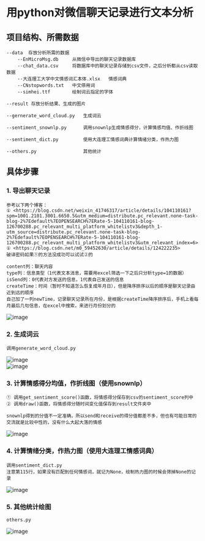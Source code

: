 # 用python对微信聊天记录进行文本分析

## 项目结构、所需数据
    --data  存放分析所需的数据
        --EnMicroMsg.db     从微信中导出的聊天记录数据库
        --chat_data.csv     将数据库中的聊天记录存储到csv文件，之后分析都从csv读取数据
        --大连理工大学中文情感词汇本体.xlsx   情感词典
        --CNstopwords.txt   中文停用词
        --simhei.ttf        绘制词云指定的字体

    --result 存放分析结果、生成的图片
    
    --gernerate_word_cloud.py   生成词云
    
    --sentiment_snownlp.py      调用snownlp生成情感得分，计算情感均值、作折线图

    --sentiment_dict.py         使用大连理工情感词典计算情绪分类，作热力图
    
    --others.py                 其他统计
 

## 具体步骤
### 1. 导出聊天记录
    参考以下两个博客：
    ① <https://blog.csdn.net/weixin_41746317/article/details/104110161?spm=1001.2101.3001.6650.5&utm_medium=distribute.pc_relevant.none-task-blog-2%7Edefault%7EOPENSEARCH%7ERate-5-104110161-blog-126700288.pc_relevant_multi_platform_whitelistv3&depth_1-utm_source=distribute.pc_relevant.none-task-blog-2%7Edefault%7EOPENSEARCH%7ERate-5-104110161-blog-126700288.pc_relevant_multi_platform_whitelistv3&utm_relevant_index=6>
    ① <https://blog.csdn.net/m0_59452630/article/details/124222235>
    破译密码如果①的方法没成功可以试试②的

    content列：聊天内容
    type列：信息类型（1代表文本消息，需要用excel筛选一下之后只分析type=1的数据）
    isSend列：0代表对方发送的信息，1代表自己发送的信息
    createTime：时间（暂时不知道怎么恢复成年月日），但是降序排序以后的顺序是聊天记录由近到远的顺序
    自己加了一列newTime，记录聊天记录所在月份，是根据createTime降序排序后，手机上看每月最后几句信息，在excel中搜索，来进行月份划分的
    
![image](result/数据示例.png)   
    
    
### 2. 生成词云
    调用generate_word_cloud.py
![image](result/词云-他发的.png)   
![image](result/词云-我发的.png)   

### 3. 计算情感得分均值，作折线图（使用snownlp）
    ① 调用get_sentiment_score()函数，将情感得分保存到csv的sentiment_score列中
    ② 调用draw()函数，将情感得分随时间变化值保存到result文件夹中
    
    snownlp得到的分值不一定准确，所以send和receive的得分值都差不多，但也有可能日常的交流就是比较中性的，没有什么大起大落的情感
![image](result/情感得分随时间变化.png)   


### 4. 计算情绪分类，作热力图（使用大连理工情感词典）
    调用sentiment_dict.py
    注意第115行，如果没有匹配到任何情感词，就记为None，绘制热力图的时候会筛掉None的记录
![image](result/情感热力图.png)   

### 5. 其他统计绘图
    others.py
![image](result/句子长度均值随时间变化.png)   


    
    
    

